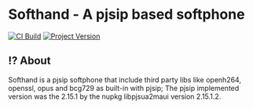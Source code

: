 ﻿# Softhand - A pjsip based softphone

[![CI Build](https://github.com/remotecodehub/Softhand/actions/workflows/ci-build.yml/badge.svg)](https://github.com/remotecodehub/Softhand/actions/workflows/ci-build.yml)
[![Project Version](https://github.com/remotecodehub/Softhand/actions/workflows/extract-version.yml/badge.svg)](https://github.com/remotecodehub/Softhand/actions/workflows/extract-version.yml)

## ⁉️ About

Softhand is a pjsip softphone that include third party libs like openh264, openssl, opus and bcg729 as built-in with pjsip;
The pjsip implemented version was the 2.15.1 by the nupkg libpjsua2maui version 2.15.1.2.

